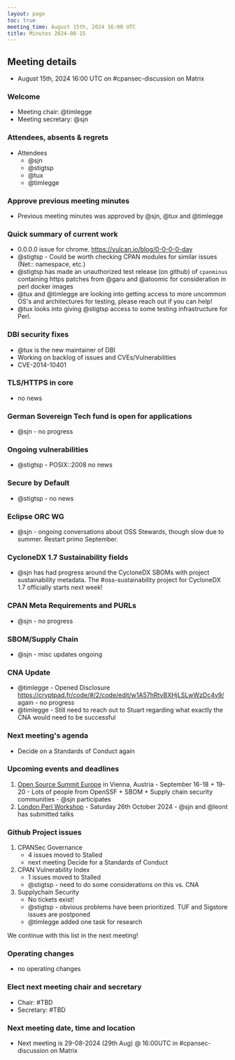 ```yaml
---
layout: page
toc: true
meeting_time: August 15th, 2024 16:00 UTC
title: Minutes 2024-08-15
---
```


## Meeting details

* August 15th, 2024 16:00 UTC on #cpansec-discussion on Matrix

### Welcome

*   Meeting chair: @timlegge
*   Meeting secretary: @sjn

### Attendees, absents & regrets

*   Attendees
    *  @sjn
    *  @stigtsp
    *  @tux
    *  @timlegge

### Approve previous meeting minutes

*   Previous meeting minutes was approved by @sjn, @tux and @timlegge

### Quick summary of current work
*   0.0.0.0 issue for chrome. https://vulcan.io/blog/0-0-0-0-day
*   @stigtsp - Could be worth checking CPAN modules for similar issues (Net:: namespace, etc.)
*   @stigtsp has made an unauthorized test release (on github) of `cpanminus` containing https patches from @garu and @atoomic for consideration in perl docker images
*   @tux and @timlegge are looking into getting access to more uncommon OS's and architectures for testing, please reach out if you can help!
*   @tux looks into giving @stigtsp access to some testing infrastructure for Perl.

### DBI security fixes
*   @tux is the new maintainer of DBI
*   Working on backlog of issues and CVEs/Vulnerabilities
*   CVE-2014-10401

### TLS/HTTPS in core
*   no news

### German Sovereign Tech fund is open for applications
*   @sjn - no progress

### Ongoing vulnerabilities
*   @stigtsp - POSIX::2008 no news

### Secure by Default
*   @stigtsp - no news

### Eclipse ORC WG
*   @sjn - ongoing conversations about OSS Stewards, though slow due to summer. Restart primo September.

### CycloneDX 1.7 Sustainability fields
*   @sjn has had progress around the CycloneDX SBOMs with project sustainability metadata. The #oss-sustainability project for CycloneDX 1.7 officially starts next week!

### CPAN Meta Requirements and PURLs
*   @sjn - no progress

### SBOM/Supply Chain
*   @sjn - misc updates ongoing

### CNA Update
*   @timlegge - Opened Disclosure https://cryptpad.fr/code/#/2/code/edit/w1A57hRtvBXHjLSLwWzDc4v9/ again - no progress
*   @timlegge - Still need to reach out to Stuart regarding what exactly the CNA would need to be successful

### Next meeting's agenda
*   Decide on a Standards of Conduct again

### Upcoming events and deadlines

1. [Open Source Summit Europe](https://events.linuxfoundation.org/open-source-summit-europe/) in Vienna, Austria - September 16-18 + 19-20 - Lots of people from OpenSSF + SBOM + Supply chain security communities - @sjn participates
1. [London Perl Workshop](https://act.yapc.eu/lpw2024/) - Saturday 26th October 2024 - @sjn and @leont has submitted talks

### Github Project issues

1. CPANSec Governance
    * 4 issues moved to Stalled
    * next meeting Decide for a Standards of Conduct
1. CPAN Vulnerability Index
    * 1 issues moved to Stalled
    * @stigtsp - need to do some considerations on this vs. CNA
1. Supplychain Security
    * No tickets exist!
    * @stigtsp - obvious problems have been prioritized. TUF and Sigstore issues are postponed
    * @timlegge added one task for research

We continue with this list in the next meeting!

### Operating changes
*   no operating changes

### Elect next meeting chair and secretary
*   Chair: #TBD
*   Secretary: #TBD

### Next meeting date, time and location
*   Next meeting is 29-08-2024 (29th Aug) @ 16:00UTC in #cpansec-discussion on Matrix
